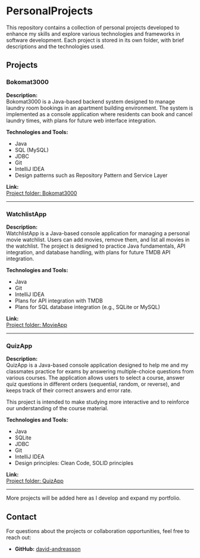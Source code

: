 # PersonalProjects

This repository contains a collection of personal projects developed to enhance my skills and explore various technologies and frameworks in software development. Each project is stored in its own folder, with brief descriptions and the technologies used.

## Projects

### Bokomat3000
**Description:**  
Bokomat3000 is a Java-based backend system designed to manage laundry room bookings in an apartment building environment. The system is implemented as a console application where residents can book and cancel laundry times, with plans for future web interface integration.

**Technologies and Tools:**  
- Java
- SQL (MySQL)
- JDBC
- Git
- IntelliJ IDEA
- Design patterns such as Repository Pattern and Service Layer

**Link:**  
[Project folder: Bokomat3000](./Bokomat3000)

---

### WatchlistApp
**Description:**  
WatchlistApp is a Java-based console application for managing a personal movie watchlist. Users can add movies, remove them, and list all movies in the watchlist. The project is designed to practice Java fundamentals, API integration, and database handling, with plans for future TMDB API integration.

**Technologies and Tools:**  
- Java
- Git
- IntelliJ IDEA
- Plans for API integration with TMDB
- Plans for SQL database integration (e.g., SQLite or MySQL)

**Link:**  
[Project folder: MovieApp](https://github.com/david-andreasson/PersonalProjects/tree/main/MovieApp)

---

### QuizApp
**Description:**  
QuizApp is a Java-based console application designed to help me and my classmates practice for exams by answering multiple-choice questions from various courses. The application allows users to select a course, answer quiz questions in different orders (sequential, random, or reverse), and keeps track of their correct answers and error rate.

This project is intended to make studying more interactive and to reinforce our understanding of the course material.

**Technologies and Tools:**  
- Java  
- SQLite  
- JDBC  
- Git  
- IntelliJ IDEA  
- Design principles: Clean Code, SOLID principles  

**Link:**  
[Project folder: QuizApp](./QuizApp)

---

More projects will be added here as I develop and expand my portfolio.

## Contact
For questions about the projects or collaboration opportunities, feel free to reach out:
- **GitHub:** [david-andreasson](https://github.com/david-andreasson)
